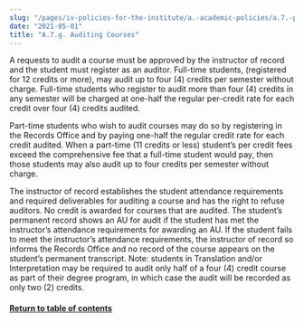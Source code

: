 ```yaml
---
slug: "/pages/iv-policies-for-the-institute/a.-academic-policies/a.7.-policies-concerning-enrollment-and-payment-fees/a.7.f.-auditing-courses"
date: "2021-05-01"
title: "A.7.g. Auditing Courses"
---
```


A requests to audit a course must be approved by the instructor of record and the student must register as an auditor. Full-time students, (registered for 12 credits or more), may audit up to four (4) credits per semester without charge. Full-time students who register to audit more than four (4) credits in any semester will be charged at one-half the regular per-credit rate for each credit over four (4) credits audited.

Part-time students who wish to audit courses may do so by registering in the Records Office and by paying one-half the regular credit rate for each credit audited. When a part-time (11 credits or less) student’s per credit fees exceed the comprehensive fee that a full-time student would pay, then those students may also audit up to four credits per semester without charge.

The instructor of record establishes the student attendance requirements and required deliverables for auditing a course and has the right to refuse auditors. No credit is awarded for courses that are audited. The student’s permanent record shows an AU for audit if the student has met the instructor’s attendance requirements for awarding an AU. If the student fails to meet the instructor’s attendance requirements, the instructor of record so informs the Records Office and no record of the course appears on the student’s permanent transcript. Note: students in Translation and/or Interpretation may be required to audit only half of a four (4) credit course as part of their degree program, in which case the audit will be recorded as only two (2) credits.

#### [Return to table of contents](http://www.middlebury.edu/pages/iv-policies-for-the-institute/a.-academic-policies/a.7.-policies-concerning-enrollment-and-payment-fees)
